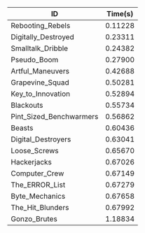 |ID|Time(s)|
|-|-|
|Rebooting_Rebels|0.11228|
|Digitally_Destroyed|0.23311|
|Smalltalk_Dribble|0.24382|
|Pseudo_Boom|0.27900|
|Artful_Maneuvers|0.42688|
|Grapevine_Squad|0.50281|
|Key_to_Innovation|0.52894|
|Blackouts|0.55734|
|Pint_Sized_Benchwarmers|0.56862|
|Beasts|0.60436|
|Digital_Destroyers|0.63041|
|Loose_Screws|0.65670|
|Hackerjacks|0.67026|
|Computer_Crew|0.67149|
|The_ERROR_List|0.67279|
|Byte_Mechanics|0.67658|
|The_Hit_Blunders|0.67992|
|Gonzo_Brutes|1.18834|
